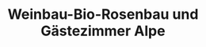 ---
title: "Weinbau-Bio-Rosenbau und Gästezimmer Alpe"
url: /strass-in-steiermark/weinbau-bio-rosenbau-und-gaestezimmer-alpe/
shop: Allgemein
---